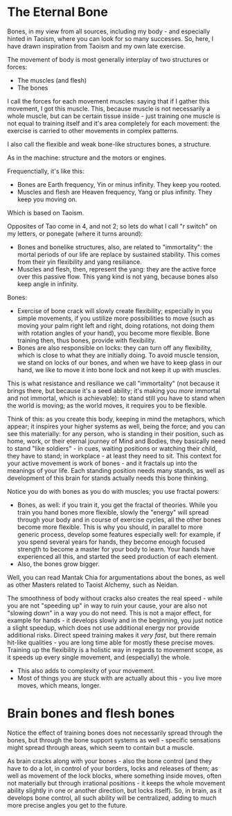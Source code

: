 # The Eternal Bone

Bones, in my view from all sources, including my body - and especially hinted in Taoism, where you can look for so many successes. So, here, I have drawn inspiration from Taoism and my own late exercise.

The movement of body is most generally interplay of two structures or forces:
- The muscles (and flesh)
- The bones

I call the forces for each movement muscles: saying that if I gather this movement, I got this muscle. This, because muscle is not necessarily a whole muscle, but can be certain tissue inside - just training one muscle is not equal to training itself and it's area completely for each movement: the exercise is carried to other movements in complex patterns.

I also call the flexible and weak bone-like structures bones, a structure.

As in the machine: structure and the motors or engines.

Frequenctially, it's like this:
- Bones are Earth frequency, Yin or minus infinity. They keep you rooted.
- Muscles and flesh are Heaven frequency, Yang or plus infinity. They keep you moving on.

Which is based on Taoism.

Opposites of Tao come in 4, and not 2; so lets do what I call "r switch" on my letters, or ponegate (where it turns around):
- Bones and bonelike structures, also, are related to "immortality": the mortal periods of our life are replace by sustained stability. This comes from their yin flexibility and yang resiliance.
- Muscles and flesh, then, represent the yang: they are the active force over this passive flow. This yang kind is not yang, because bones also keep angle in infinity.

Bones:
- Exercise of bone crack will slowly create flexibility; especially in you simple movements, if you ustilize more possibilities to move (such as moving your palm right left and right, doing rotations, not doing them with rotation angles of your hand), you become more flexible. Bone training then, thus bones, provide with flexibility.
- Bones are also responsible on locks: they can turn off any flexibility, which is close to what they are initially doing. To avoid muscle tension, we stand on locks of our bones, and when we have to keep glass in our hand, we like to move it into bone lock and not keep it up with muscles.

This is what resistance and resiliance we call "immortality" (not because it brings there, but because it's a seed ability; it's making you *more* immortal and not immortal, which is achievable): to stand still you have to stand when the world is moving; as the world moves, it requires you to be flexible.

Think of this: as you create this body, keeping in mind the metaphors, which appear; it inspires your higher systems as well, being the force; and you can see this materially: for any person, who is standing in their position, such as home, work, or their eternal journey of Mind and Bodies, they basically need to stand "like soldiers" - in cues, waiting positions or watching their child, they have to stand; in workplace - at least they need to sit. This context for your active movement is work of bones - and it fractals up into the meanings of your life. Each standing position needs many stands, as well as development of this brain for stands actually needs this bone thinking.

Notice you do with bones as you do with muscles; you use fractal powers:
- Bones, as well: if you train it, you get the fractal of theories. While you train you hand bones more flexible, slowly the "energy" will spread through your body and in course of exercise cycles, all the other bones become more flexible. This is why you should, in parallel to more generic process, develop some features especially well: for example, if you spend several years for hands, they become enough focused strength to become a master for your body to learn. Your hands have experienced all this, and started the seed production of each element.
- Also, the bones grow bigger.

Well, you can read Mantak Chia for argumentations about the bones, as well as other Masters related to Taoist Alchemy, such as Neidan.

The smoothness of body without cracks also creates the real speed - while you are not "speeding up" in way to ruin your cause, your are also not "slowing down" in a way you do not need. This is not a major effect, for example for hands - it develops slowly and in the beginning, you just notice a slight speedup, which does not use additional energy nor provide additional risks. Direct speed training makes it *very fast*, but there remain hit-like qualities - you are long time able for mostly these precise moves. Training up the flexibility is a holistic way in regards to movement scope, as it speeds up every single movement, and (especially) the whole.
- This also adds to complexity of your movement.
- Most of things you are stuck with are actually about this - you live more moves, which means, longer.

# Brain bones and flesh bones

Notice the effect of training bones does not necessarily spread through the bones, but through the bone support systems as well - specific sensations might spread through areas, which seem to contain but a muscle.

As brain cracks along with your bones - also the bone control (and they have to do a lot, in control of your borders, locks and releases of them; as well as movement of the lock blocks, where something inside moves, often not materially but through irrational positions - it keeps the whole movement ability slightly in one or another direction, but locks itself). So, in brain, as it develops bone control, all such ability will be centralized, adding to much more precise angles you get to the future.
